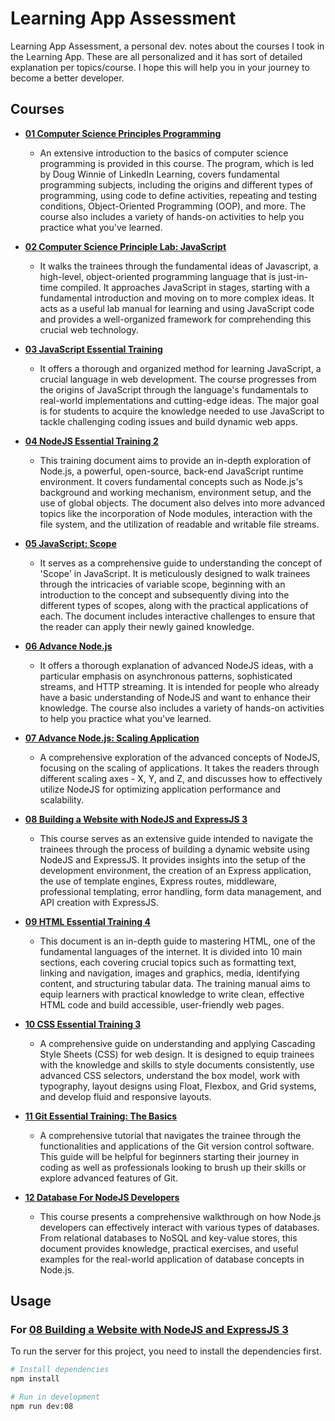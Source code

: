 # Learning App Assessment

Learning App Assessment, a personal dev. notes about the courses I took in the Learning App. These are all personalized and it has sort of detailed explanation per topics/course. I hope this will help you in your journey to become a better developer.

## Courses

- **[01 Computer Science Principles Programming](https://github.com/noeyislearning/learning-app-assessment/tree/main/01-computer-science-principle-programming)**

  - An extensive introduction to the basics of computer science programming is provided in this course. The program, which is led by Doug Winnie of LinkedIn Learning, covers fundamental programming subjects, including the origins and different types of programming, using code to define activities, repeating and testing conditions, Object-Oriented Programming (OOP), and more. The course also includes a variety of hands-on activities to help you practice what you've learned.

- **[02 Computer Science Principle Lab: JavaScript](https://github.com/noeyislearning/learning-app-assessment/tree/main/02-computer-science-principles-lab-javascript)**

  - It walks the trainees through the fundamental ideas of Javascript, a high-level, object-oriented programming language that is just-in-time compiled. It approaches JavaScript in stages, starting with a fundamental introduction and moving on to more complex ideas. It acts as a useful lab manual for learning and using JavaScript code and provides a well-organized framework for comprehending this crucial web technology.

- **[03 JavaScript Essential Training](https://github.com/noeyislearning/learning-app-assessment/tree/main/03-javascript-essential-training)**

  - It offers a thorough and organized method for learning JavaScript, a crucial language in web development. The course progresses from the origins of JavaScript through the language's fundamentals to real-world implementations and cutting-edge ideas. The major goal is for students to acquire the knowledge needed to use JavaScript to tackle challenging coding issues and build dynamic web apps.

- **[04 NodeJS Essential Training 2](https://github.com/noeyislearning/learning-app-assessment/tree/main/04-node-js-essential-traning-2)**

  - This training document aims to provide an in-depth exploration of Node.js, a powerful, open-source, back-end JavaScript runtime environment. It covers fundamental concepts such as Node.js's background and working mechanism, environment setup, and the use of global objects. The document also delves into more advanced topics like the incorporation of Node modules, interaction with the file system, and the utilization of readable and writable file streams.

- **[05 JavaScript: Scope](https://github.com/noeyislearning/learning-app-assessment/tree/main/05-javascript-scope)**

  - It serves as a comprehensive guide to understanding the concept of 'Scope' in JavaScript. It is meticulously designed to walk trainees  through the intricacies of variable scope, beginning with an introduction to the concept and subsequently diving into the different types of scopes, along with the practical applications of each. The document includes interactive challenges to ensure that the reader can apply their newly gained knowledge.

- **[06 Advance Node.js](https://github.com/noeyislearning/learning-app-assessment/tree/main/06-advance-nodejs)**

  - It offers a thorough explanation of advanced NodeJS ideas, with a particular emphasis on asynchronous patterns, sophisticated streams, and HTTP streaming. It is intended for people who already have a basic understanding of NodeJS and want to enhance their knowledge. The course also includes a variety of hands-on activities to help you practice what you've learned.

- **[07 Advance Node.js: Scaling Application](https://github.com/noeyislearning/learning-app-assessment/tree/main/07-advance-nodejs-scaling-application)**

  - A comprehensive exploration of the advanced concepts of NodeJS, focusing on the scaling of applications. It takes the readers through different scaling axes - X, Y, and Z, and discusses how to effectively utilize NodeJS for optimizing application performance and scalability.

- **[08 Building a Website with NodeJS and ExpressJS 3](https://github.com/noeyislearning/learning-app-assessment/tree/main/08-building-a-website-with-nodejs-and-expressjs-3)**

  - This course serves as an extensive guide intended to navigate the trainees through the process of building a dynamic website using NodeJS and ExpressJS. It provides insights into the setup of the development environment, the creation of an Express application, the use of template engines, Express routes, middleware, professional templating, error handling, form data management, and API creation with ExpressJS.

- **[09 HTML Essential Training 4](https://github.com/noeyislearning/learning-app-assessment/tree/main/09-html-essential-training-4)**

  - This document is an in-depth guide to mastering HTML, one of the fundamental languages of the internet. It is divided into 10 main sections, each covering crucial topics such as formatting text, linking and navigation, images and graphics, media, identifying content, and structuring tabular data. The training manual aims to equip learners with practical knowledge to write clean, effective HTML code and build accessible, user-friendly web pages.

- **[10 CSS Essential Training 3](https://github.com/noeyislearning/learning-app-assessment/tree/main/10-css-essential-training-3)**

  - A comprehensive guide on understanding and applying Cascading Style Sheets (CSS) for web design. It is designed to equip trainees with the knowledge and skills to style documents consistently, use advanced CSS selectors, understand the box model, work with typography, layout designs using Float, Flexbox, and Grid systems, and develop fluid and responsive layouts.

- **[11 Git Essential Training: The Basics](https://github.com/noeyislearning/learning-app-assessment/tree/main/11-git-essential-training-the-basics)**

  - A comprehensive tutorial that navigates the trainee through the functionalities and applications of the Git version control software. This guide will be helpful for beginners starting their journey in coding as well as professionals looking to brush up their skills or explore advanced features of Git.

- **[12 Database For NodeJS Developers](https://github.com/noeyislearning/learning-app-assessment/tree/main/12-database-for-nodejs-developers)**

  - This course presents a comprehensive walkthrough on how Node.js developers can effectively interact with various types of databases. From relational databases to NoSQL and key-value stores, this document provides knowledge, practical exercises, and useful examples for the real-world application of database concepts in Node.js.

## Usage

### For **[08 Building a Website with NodeJS and ExpressJS 3](https://github.com/noeyislearning/learning-app-assessment/tree/main/08-building-a-website-with-nodejs-and-expressjs-3)**

To run the server for this project, you need to install the dependencies first.

```bash
# Install dependencies
npm install

# Run in development
npm run dev:08
```
